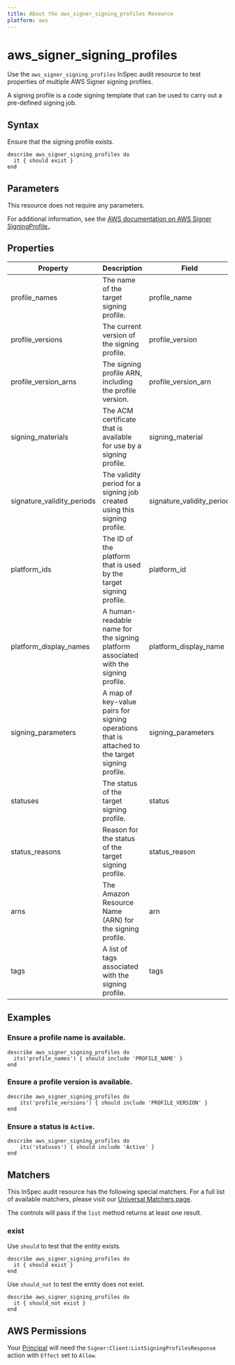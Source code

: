 ```yaml
---
title: About the aws_signer_signing_profiles Resource
platform: aws
---
```


# aws_signer_signing_profiles

Use the `aws_signer_signing_profiles` InSpec audit resource to test properties of multiple AWS Signer signing profiles.

A signing profile is a code signing template that can be used to carry out a pre-defined signing job.

## Syntax

Ensure that the signing profile exists.

    describe aws_signer_signing_profiles do
      it { should exist }
    end

## Parameters

This resource does not require any parameters.

For additional information, see the [AWS documentation on AWS Signer SigningProfile.](https://docs.aws.amazon.com/AWSCloudFormation/latest/UserGuide/aws-resource-signer-signingprofile.html).

## Properties

| Property | Description | Field |
| --- | --- | --- |
| profile_names | The name of the target signing profile. | profile_name |
| profile_versions | The current version of the signing profile. | profile_version |
| profile_version_arns | The signing profile ARN, including the profile version. | profile_version_arn |
| signing_materials | The ACM certificate that is available for use by a signing profile. | signing_material |
| signature_validity_periods | The validity period for a signing job created using this signing profile. | signature_validity_period |
| platform_ids | The ID of the platform that is used by the target signing profile. | platform_id |
| platform_display_names | A human-readable name for the signing platform associated with the signing profile. | platform_display_name |
| signing_parameters | A map of key-value pairs for signing operations that is attached to the target signing profile. | signing_parameters |
| statuses | The status of the target signing profile. | status |
| status_reasons | Reason for the status of the target signing profile. | status_reason |
| arns | The Amazon Resource Name (ARN) for the signing profile. | arn |
| tags | A list of tags associated with the signing profile. | tags |

## Examples

### Ensure a profile name is available.

    describe aws_signer_signing_profiles do
      its('profile_names') { should include 'PROFILE_NAME' }
    end

### Ensure a profile version is available.

    describe aws_signer_signing_profiles do
        its('profile_versions') { should include 'PROFILE_VERSION' }
    end

### Ensure a status is `Active`.

    describe aws_signer_signing_profiles do
        its('statuses') { should include 'Active' }
    end

## Matchers

This InSpec audit resource has the following special matchers. For a full list of available matchers, please visit our [Universal Matchers page](https://www.inspec.io/docs/reference/matchers/).

The controls will pass if the `list` method returns at least one result.

### exist

Use `should` to test that the entity exists.

    describe aws_signer_signing_profiles do
      it { should exist }
    end

Use `should_not` to test the entity does not exist.

    describe aws_signer_signing_profiles do
      it { should_not exist }
    end

## AWS Permissions

Your [Principal](https://docs.aws.amazon.com/IAM/latest/UserGuide/intro-structure.html#intro-structure-principal) will need the `Signer:Client:ListSigningProfilesResponse` action with `Effect` set to `Allow`.
